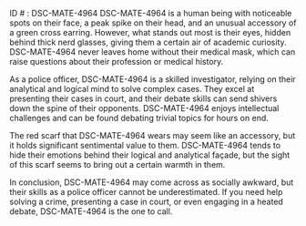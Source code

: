 ID # : DSC-MATE-4964
DSC-MATE-4964 is a human being with noticeable spots on their face, a peak spike on their head, and an unusual accessory of a green cross earring. However, what stands out most is their eyes, hidden behind thick nerd glasses, giving them a certain air of academic curiosity. DSC-MATE-4964 never leaves home without their medical mask, which can raise questions about their profession or medical history.

As a police officer, DSC-MATE-4964 is a skilled investigator, relying on their analytical and logical mind to solve complex cases. They excel at presenting their cases in court, and their debate skills can send shivers down the spine of their opponents. DSC-MATE-4964 enjoys intellectual challenges and can be found debating trivial topics for hours on end. 

The red scarf that DSC-MATE-4964 wears may seem like an accessory, but it holds significant sentimental value to them. DSC-MATE-4964 tends to hide their emotions behind their logical and analytical façade, but the sight of this scarf seems to bring out a certain warmth in them. 

In conclusion, DSC-MATE-4964 may come across as socially awkward, but their skills as a police officer cannot be underestimated. If you need help solving a crime, presenting a case in court, or even engaging in a heated debate, DSC-MATE-4964 is the one to call.